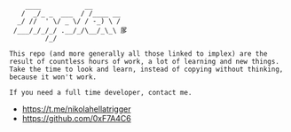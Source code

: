 ```
    ____           __
   /  _/_ _  ___  / /____ __
  _/ //  ' \/ _ \/ / -_) \ /
 /___/_/_/_/ .__/_/\__/_\_\ 㞔
         /_/               
```

```
This repo (and more generally all those linked to implex) are the result of countless hours of work, a lot of learning and new things.
Take the time to look and learn, instead of copying without thinking, because it won't work.

If you need a full time developer, contact me.
```
- https://t.me/nikolahellatrigger
- https://github.com/0xF7A4C6
